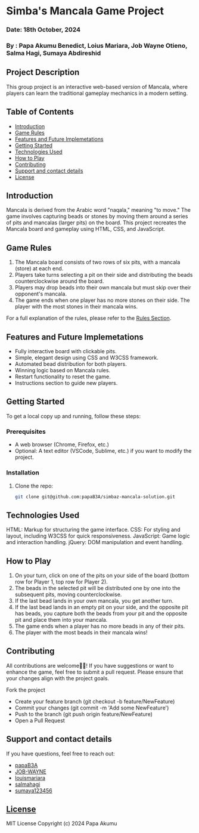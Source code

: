 # Simba's Mancala Game Project

### Date: 18th October, 2024
### By : Papa Akumu Benedict, Loius Mariara, Job Wayne Otieno, Salma Hagi, Sumaya Abdireshid

## Project Description
This group project is an interactive web-based version of Mancala, 
where players can learn the traditional gameplay mechanics in a modern setting.

## Table of Contents

- [Introduction](#introduction)
- [Game Rules](#game-rules)
- [Features and Future Implemetations](#features-and-future-implemetations)
- [Getting Started](#getting-started)
- [Technologies Used](#technologies-used)
- [How to Play](#how-to-play)
- [Contributing](#contributing)
- [Support and contact details](#support-and-contact-details)
- [License](#license)

## Introduction
Mancala is derived from the Arabic word "naqala," meaning "to move." 
The game involves capturing beads or stones by moving them around a series 
of pits and mancalas (larger pits) on the board. This project recreates the Mancala board and gameplay using 
HTML, CSS, and JavaScript.

## Game Rules
1. The Mancala board consists of two rows of six pits, with a mancala (store) at each end.
2. Players take turns selecting a pit on their side and distributing the beads counterclockwise around the board.
3. Players may drop beads into their own mancala but must skip over their opponent's mancala.
4. The game ends when one player has no more stones on their side. The player with the most stones in their mancala wins.

For a full explanation of the rules, please refer to the [Rules Section](#how-to-play).

## Features and Future Implemetations
- Fully interactive board with clickable pits.
- Simple, elegant design using CSS and W3CSS framework.
- Automated bead distribution for both players.
- Winning logic based on Mancala rules.
- Restart functionality to reset the game.
- Instructions section to guide new players.

## Getting Started
To get a local copy up and running, follow these steps:

### Prerequisites
- A web browser (Chrome, Firefox, etc.)
- Optional: A text editor (VSCode, Sublime, etc.) if you want to modify the project.

### Installation
1. Clone the repo:
   ```bash
   git clone git@github.com:papaB3A/simbaz-mancala-solution.git

## Technologies Used
HTML: Markup for structuring the game interface.
CSS: For styling and layout, including W3CSS for quick responsiveness.
JavaScript: Game logic and interaction handling.
jQuery: DOM manipulation and event handling.

## How to Play
1. On your turn, click on one of the pits on your side of the board (bottom row for Player 1, top row for Player 2).
2. The beads in the selected pit will be distributed one by one into the subsequent pits, moving counterclockwise.
3. If the last bead lands in your own mancala, you get another turn.
4. If the last bead lands in an empty pit on your side, and the opposite pit has beads, you capture both the beads from your pit and the opposite pit and place them into your mancala.
5. The game ends when a player has no more beads in any of their pits.
6. The player with the most beads in their mancala wins!

## Contributing
All contributions are welcome🤣💯! If you have suggestions or want to enhance the game, 
feel free to submit a pull request. Please ensure that your changes align with the project goals.

Fork the project
- Create your feature branch (git checkout -b feature/NewFeature)
- Commit your changes (git commit -m 'Add some NewFeature')
- Push to the branch (git push origin feature/NewFeature)
- Open a Pull Request

## Support and contact details
If you have questions, feel free to reach out:
* [papaB3A](https://github.com/papaB3A)
* [JOB-WAYNE](https://github.com/JOB-WAYNE)
* [louismariara](https://github.com/louismariara)
* [salmahagi](https://github.com/salmahagi)
* [sumaya123456](https://github.com/sumaya123456)

## [License](LICENSE)
MIT License
Copyright (c) 2024 Papa Akumu
